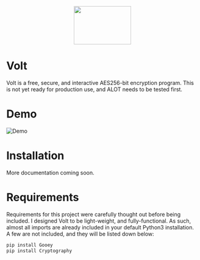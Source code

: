 <p align="center">
  <img width="150" height="100" src="IMAGEHERE">
</p>



# Volt

Volt is a free, secure, and interactive AES256-bit encryption program. This is not yet ready for production use, and ALOT needs to be tested first.

# Demo

![Demo](/Images/Demo.gif)

# Installation

More documentation coming soon.

# Requirements

Requirements for this project were carefully thought out before being included. I designed Volt to be light-weight, and fully-functional.
As such, almost all imports are already included in your default Python3 installation. A few are not included, and they will be listed down below:

```Python
pip install Gooey
pip install Cryptography
```
